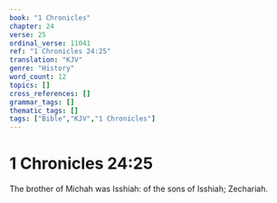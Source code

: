 ```yaml
---
book: "1 Chronicles"
chapter: 24
verse: 25
ordinal_verse: 11041
ref: "1 Chronicles 24:25"
translation: "KJV"
genre: "History"
word_count: 12
topics: []
cross_references: []
grammar_tags: []
thematic_tags: []
tags: ["Bible","KJV","1 Chronicles"]
---
```


# 1 Chronicles 24:25

The brother of Michah was Isshiah: of the sons of Isshiah; Zechariah.
